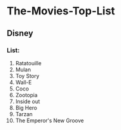# The-Movies-Top-List

## Disney

### List:
1. Ratatouille
2. Mulan
3. Toy Story
4. Wall-E
5. Coco
6.  Zootopia
7. Inside out
8. Big Hero 
9. Tarzan
10. The Emperor's New Groove 
